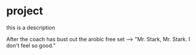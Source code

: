 # project

this is a description

After the coach has bust out the arobic free set --> "Mr. Stark, Mr. Stark. I don't feel so good."
